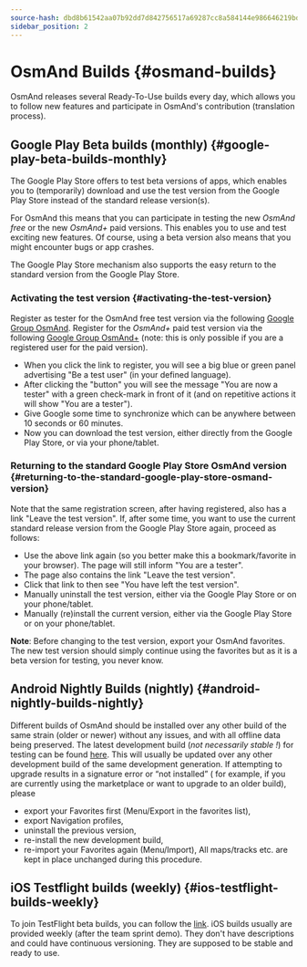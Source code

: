 ```yaml
---
source-hash: dbd8b61542aa07b92dd7d842756517a69287cc8a584144e986646219bdfa3dd4
sidebar_position: 2
---
```


# OsmAnd Builds {#osmand-builds}

OsmAnd releases several Ready-To-Use builds every day, which allows you to follow new features and participate in OsmAnd's contribution (translation process).

## Google Play Beta builds (monthly) {#google-play-beta-builds-monthly}

The Google Play Store offers to test beta versions of
apps, which enables you to (temporarily) download and use the test
version from the Google Play Store instead of the standard release
version(s).

For OsmAnd this means that you can participate in testing the new *OsmAnd
free* or the new *OsmAnd+* paid versions. This enables you to use and test
exciting new features. Of course, using a beta version also means that
you might encounter bugs or app crashes.

The Google Play Store mechanism also supports the easy return to the
standard version from the Google Play Store.


### Activating the test version {#activating-the-test-version}

Register as tester for the OsmAnd free test version via the following [Google Group OsmAnd](https://play.google.com/apps/testing/net.osmand). Register for the *OsmAnd+* paid test version via the following [Google Group OsmAnd+](https://play.google.com/apps/testing/net.osmand.plus/testing) (note: this is only possible if you are a registered user for the paid version).

- When you click the link to register, you will see a big blue or green panel advertising "Be a test user" (in your defined language).
- After clicking the "button" you will see the message "You are now a tester" with a green check-mark in front of it (and on repetitive actions it will show "You are a tester").
- Give Google some time to synchronize which can be anywhere between 10 seconds or 60 minutes.
- Now you can download the test version, either directly from the Google Play Store, or via your phone/tablet.

### Returning to the standard Google Play Store OsmAnd version {#returning-to-the-standard-google-play-store-osmand-version}

Note that the same registration screen, after having registered, also has a link "Leave the test version". If, after some time, you want to use the current standard release version from the Google Play Store again, proceed as follows:

- Use the above link again (so you better make this a bookmark/favorite in your browser). The page will still inform "You are a tester".
- The page also contains the link "Leave the test version".
- Click that link to then see "You have left the test version".
- Manually uninstall the test version, either via the Google Play Store or on your phone/tablet.
- Manually (re)install the current version, either via the Google Play Store or on your phone/tablet.

**Note**: Before changing to the test version, export your OsmAnd favorites. The new test version should simply continue using the favorites but as it is a beta version for testing, you never know.

## Android Nightly Builds (nightly) {#android-nightly-builds-nightly}

Different builds of OsmAnd should be installed over any other build of the same strain (older or newer) without any issues, and with all offline data being preserved. The latest development build (*not necessarily stable !*) for testing can be found [here](https://download.osmand.net/latest-night-build/OsmAnd-default.apk). This will usually be updated over any other development build of the same development generation. If attempting to upgrade results in a signature error or “not installed” ( for example, if you are currently using the marketplace or want to upgrade to an older build), please  

- export your Favorites first (Menu/Export in the favorites list),
- export Navigation profiles,
- uninstall the previous version,
- re-install the new development build,
- re-import your Favorites again (Menu/Import),
All maps/tracks etc. are kept in place unchanged during this procedure.

## iOS Testflight builds (weekly) {#ios-testflight-builds-weekly}

To join TestFlight beta builds, you can follow the [link](https://testflight.apple.com/join/7poGNCKy). iOS builds usually are provided weekly (after the team sprint demo). They don't have descriptions and could have continuous versioning. They are supposed to be stable and ready to use.